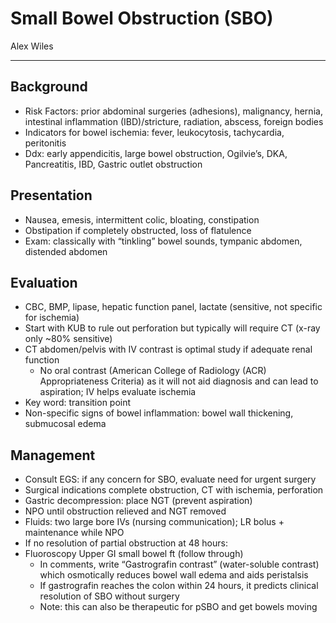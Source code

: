 # Small Bowel Obstruction (SBO)

Alex Wiles

---

## Background

- Risk Factors: prior abdominal surgeries (adhesions), malignancy,
    hernia, intestinal inflammation (IBD)/stricture, radiation, abscess,
    foreign bodies
- Indicators for bowel ischemia: fever, leukocytosis, tachycardia,
    peritonitis
- Ddx: early appendicitis, large bowel obstruction, Ogilvie’s, DKA,
    Pancreatitis, IBD, Gastric outlet obstruction

## Presentation

- Nausea, emesis, intermittent colic, bloating, constipation
- Obstipation if completely obstructed, loss of flatulence
- Exam: classically with “tinkling” bowel sounds, tympanic abdomen,
    distended abdomen

## Evaluation

- CBC, BMP, lipase, hepatic function panel, lactate (sensitive, not
    specific for ischemia)
- Start with KUB to rule out perforation but typically will require CT
    (x-ray only \~80% sensitive)
- CT abdomen/pelvis with IV contrast is optimal study if adequate
    renal function
    - No oral contrast (American College of Radiology (ACR)
    Appropriateness Criteria) as it will not aid diagnosis and can lead
    to aspiration; IV helps evaluate ischemia
- Key word: transition point
- Non-specific signs of bowel inflammation: bowel wall thickening,
    submucosal edema

## Management

- Consult EGS: if any concern for SBO, evaluate need for urgent
    surgery
- Surgical indications complete obstruction, CT with ischemia,
    perforation
- Gastric decompression: place NGT (prevent aspiration)
- NPO until obstruction relieved and NGT removed
- Fluids: two large bore IVs (nursing communication); LR bolus +
    maintenance while NPO
- If no resolution of partial obstruction at 48 hours:
- Fluoroscopy Upper GI small bowel ft (follow through)
    - In comments, write “Gastrografin contrast” (water-soluble
        contrast) which osmotically reduces bowel wall edema and aids
        peristalsis
    - If gastrografin reaches the colon within 24 hours, it predicts
        clinical resolution of SBO without surgery
    - Note: this can also be therapeutic for pSBO and get bowels moving
